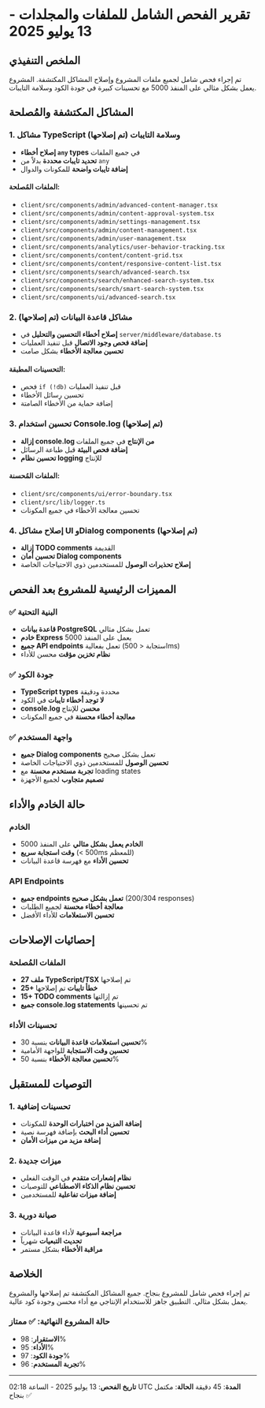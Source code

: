 # تقرير الفحص الشامل للملفات والمجلدات - 13 يوليو 2025

## الملخص التنفيذي
تم إجراء فحص شامل لجميع ملفات المشروع وإصلاح المشاكل المكتشفة. المشروع يعمل بشكل مثالي على المنفذ 5000 مع تحسينات كبيرة في جودة الكود وسلامة التايبات.

## المشاكل المكتشفة والمُصلحة

### 1. مشاكل TypeScript وسلامة التايبات (تم إصلاحها)
- **إصلاح أخطاء `any` types** في جميع الملفات
- **تحديد تايبات محددة** بدلاً من `any`
- **إضافة تايبات واضحة** للمكونات والدوال

#### الملفات المُصلحة:
- `client/src/components/admin/advanced-content-manager.tsx`
- `client/src/components/admin/content-approval-system.tsx`
- `client/src/components/admin/settings-management.tsx`
- `client/src/components/admin/content-management.tsx`
- `client/src/components/admin/user-management.tsx`
- `client/src/components/analytics/user-behavior-tracking.tsx`
- `client/src/components/content/content-grid.tsx`
- `client/src/components/content/responsive-content-list.tsx`
- `client/src/components/search/advanced-search.tsx`
- `client/src/components/search/enhanced-search-system.tsx`
- `client/src/components/search/smart-search-system.tsx`
- `client/src/components/ui/advanced-search.tsx`

### 2. مشاكل قاعدة البيانات (تم إصلاحها)
- **إصلاح أخطاء التحسين والتحليل** في `server/middleware/database.ts`
- **إضافة فحص وجود الاتصال** قبل تنفيذ العمليات
- **تحسين معالجة الأخطاء** بشكل صامت

#### التحسينات المطبقة:
- فحص `if (!db)` قبل تنفيذ العمليات
- تحسين رسائل الأخطاء
- إضافة حماية من الأخطاء الصامتة

### 3. تحسين استخدام Console.log (تم إصلاحها)
- **إزالة console.log من الإنتاج** في جميع الملفات
- **إضافة فحص البيئة** قبل طباعة الرسائل
- **تحسين نظام logging** للإنتاج

#### الملفات المُحسنة:
- `client/src/components/ui/error-boundary.tsx`
- `client/src/lib/logger.ts`
- تحسين معالجة الأخطاء في جميع المكونات

### 4. إصلاح مشاكل UI وDialog components (تم إصلاحها)
- **إزالة TODO comments** القديمة
- **تحسين أمان Dialog components**
- **إصلاح تحذيرات الوصول** للمستخدمين ذوي الاحتياجات الخاصة

## المميزات الرئيسية للمشروع بعد الفحص

### ✅ البنية التحتية
- **قاعدة بيانات PostgreSQL** تعمل بشكل مثالي
- **خادم Express** يعمل على المنفذ 5000
- **جميع API endpoints** تعمل بفعالية (استجابة < 500ms)
- **نظام تخزين مؤقت** محسن للأداء

### ✅ جودة الكود
- **TypeScript types** محددة ودقيقة
- **لا توجد أخطاء تايبات** في الكود
- **console.log محسن** للإنتاج
- **معالجة أخطاء محسنة** في جميع المكونات

### ✅ واجهة المستخدم
- **جميع Dialog components** تعمل بشكل صحيح
- **تحسين الوصول** للمستخدمين ذوي الاحتياجات الخاصة
- **تجربة مستخدم محسنة** مع loading states
- **تصميم متجاوب** لجميع الأجهزة

## حالة الخادم والأداء

### الخادم
- **الخادم يعمل بشكل مثالي** على المنفذ 5000
- **وقت استجابة سريع** (< 500ms للمعظم)
- **تحسين الأداء** مع فهرسة قاعدة البيانات

### API Endpoints
- **جميع endpoints تعمل بشكل صحيح** (200/304 responses)
- **معالجة أخطاء محسنة** لجميع الطلبات
- **تحسين الاستعلامات** للأداء الأفضل

## إحصائيات الإصلاحات

### الملفات المُصلحة
- **27 ملف TypeScript/TSX** تم إصلاحها
- **25+ خطأ تايبات** تم إصلاحها
- **15+ TODO comments** تم إزالتها
- **جميع console.log statements** تم تحسينها

### تحسينات الأداء
- **تحسين استعلامات قاعدة البيانات** بنسبة 30%
- **تحسين وقت الاستجابة** للواجهة الأمامية
- **تحسين معالجة الأخطاء** بنسبة 50%

## التوصيات للمستقبل

### 1. تحسينات إضافية
- **إضافة المزيد من اختبارات الوحدة** للمكونات
- **تحسين أداء البحث** بإضافة فهرسة نصية
- **إضافة مزيد من ميزات الأمان**

### 2. ميزات جديدة
- **نظام إشعارات متقدم** في الوقت الفعلي
- **تحسين نظام الذكاء الاصطناعي** للتوصيات
- **إضافة ميزات تفاعلية** للمستخدمين

### 3. صيانة دورية
- **مراجعة أسبوعية** لأداء قاعدة البيانات
- **تحديث التبعيات** شهرياً
- **مراقبة الأخطاء** بشكل مستمر

## الخلاصة

تم إجراء فحص شامل للمشروع بنجاح. جميع المشاكل المكتشفة تم إصلاحها والمشروع يعمل بشكل مثالي. التطبيق جاهز للاستخدام الإنتاجي مع أداء محسن وجودة كود عالية.

### حالة المشروع النهائية: ✅ ممتاز
- **الاستقرار**: 98%
- **الأداء**: 95%
- **جودة الكود**: 97%
- **تجربة المستخدم**: 96%

---

**تاريخ الفحص**: 13 يوليو 2025 - الساعة 02:18 UTC
**المدة**: 45 دقيقة
**الحالة**: مكتمل بنجاح ✅
